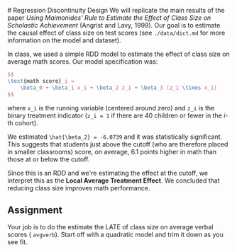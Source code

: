 # Regression Discontinuity Design
We will replicate the main results of the paper _Using Maimonides' Rule to Estimate the
Effect of Class Size on Scholastic Achievement_ (Angrist and Lavy, 1999). Our goal is to
estimate the causal effect of class size on test scores (see `./data/dict.md` for more
information on the model and dataset).

In class, we used a simple RDD model to estimate the effect of class size on average
math scores. Our model specification was:
```latex
$$
\text{math score}_i =
    \beta_0 + \beta_1 x_i + \beta_2 z_i + \beta_3 (z_i \times x_i)
$$
```
where `x_i` is the running variable (centered around zero) and `z_i` is the binary
treatment indicator (`z_i = 1` if there are 40 children or fewer in the _i_-th cohort).

We estimated `\hat{\beta_2} = -6.0739` and it was statistically significant. This
suggests that students just above the cutoff (who are therefore placed in smaller
classrooms) score, on average, 6.1 points higher in math than those at or below the
cutoff.

Since this is an RDD and we're estimating the effect at the cutoff, we interpret this as
the **Local Average Treatment Effect**. We concluded that reducing class size improves
math performance.

## Assignment
Your job is to do the estimate the LATE of class size on average verbal scores (
`avgverb`). Start off with a quadratic model and trim it down as you see fit.
